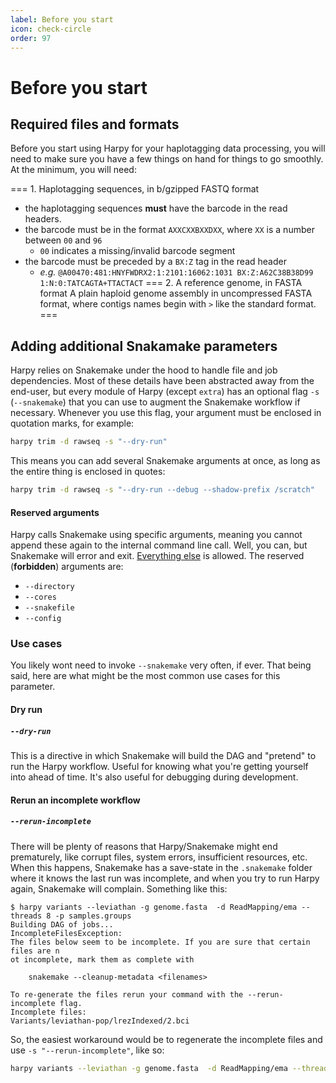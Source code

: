 ```yaml
---
label: Before you start
icon: check-circle
order: 97
---
```

# Before you start
## Required files and formats
Before you start using Harpy for your haplotagging data processing, you will need to make sure you have a few things on hand for things to go smoothly.
At the minimum, you will need:

=== 1. Haplotagging sequences, in b/gzipped FASTQ format
- the haplotagging sequences **must** have the barcode in the read headers. 
- the barcode must be in the format `AXXCXXBXXDXX`, where `XX` is a number between `00` and `96`
    - `00` indicates a missing/invalid barcode segment
- the barcode must be preceded by a `BX:Z` tag in the read header
    - _e.g._ `@A00470:481:HNYFWDRX2:1:2101:16062:1031 BX:Z:A62C38B38D99 1:N:0:TATCAGTA+TTACTACT`
=== 2. A reference genome, in FASTA format
A plain haploid genome assembly in uncompressed FASTA format, where contigs names begin with `>` like the standard format.
===

## Adding additional Snakamake parameters
Harpy relies on Snakemake under the hood to handle file and job dependencies. Most of these details have been abstracted away from the end-user, but every module of Harpy (except `extra`) has an optional flag `-s` (`--snakemake`) that you can use to augment the Snakemake workflow if necessary. Whenever you use this flag, your argument must be enclosed in quotation marks, for example:
```bash
harpy trim -d rawseq -s "--dry-run"
```
This means you can add several Snakemake arguments at once, as long as the entire thing is enclosed in quotes:
```bash
harpy trim -d rawseq -s "--dry-run --debug --shadow-prefix /scratch"
```

#### Reserved arguments
Harpy calls Snakemake using specific arguments, meaning you cannot append these again to the internal command line call. Well, you can, but Snakemake will error and exit. [Everything else](https://snakemake.readthedocs.io/en/stable/executing/cli.html#all-options) is allowed. The reserved (**forbidden**) arguments are:
- `--directory`
- `--cores`
- `--snakefile`
- `--config`

### Use cases
You likely wont need to invoke `--snakemake` very often, if ever. That being said, here are what might be the most common use cases for this parameter.

#### Dry run
##### `--dry-run`
This is a directive in which Snakemake will build the DAG and "pretend" to run the Harpy workflow. Useful for knowing what you're getting yourself into ahead of time. It's also useful for debugging during development.

#### Rerun an incomplete workflow
##### `--rerun-incomplete`
There will be plenty of reasons that Harpy/Snakemake might end prematurely, like corrupt files, system errors, insufficient resources, etc.
When this happens, Snakemake has a save-state in the `.snakemake` folder where it knows the last run was incomplete, and when you try to run
Harpy again, Snakemake will complain. Something like this:
```
$ harpy variants --leviathan -g genome.fasta  -d ReadMapping/ema --threads 8 -p samples.groups
Building DAG of jobs...
IncompleteFilesException:
The files below seem to be incomplete. If you are sure that certain files are n
ot incomplete, mark them as complete with

    snakemake --cleanup-metadata <filenames>

To re-generate the files rerun your command with the --rerun-incomplete flag.
Incomplete files:
Variants/leviathan-pop/lrezIndexed/2.bci
```
So, the easiest workaround would be to regenerate the incomplete files and use `-s "--rerun-incomplete"`, like so:
```bash
harpy variants --leviathan -g genome.fasta  -d ReadMapping/ema --threads 8 -p samples.groups -s "--rerun-incomplete"
```
